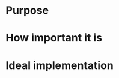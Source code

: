 <!--

Template: FEATURE REQUEST

This is an issue for a feature request.
You should label `feature-request`.


If your purpose is different, please visit following links.

BUG REPORT:
https://github.com/naokazuterada/MarkdownTOC/issues/new?template=bug.md

QUESTION:
https://github.com/naokazuterada/MarkdownTOC/issues/new?template=question.md

-->

# Purpose

# How important it is

# Ideal implementation
